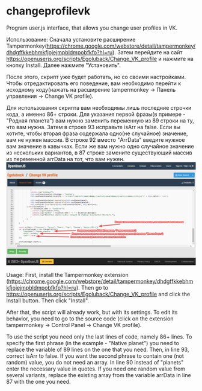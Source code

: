 # changeprofilevk
Program user.js interface, that allows you change user profiles in VK.

Использование:
Сначала установите расширение Tampermonkey(https://chrome.google.com/webstore/detail/tampermonkey/dhdgffkkebhmkfjojejmpbldmpobfkfo?hl=ru).
Затем перейдите на сайт https://openuserjs.org/scripts/Egoluback/Change_VK_profile и нажмите на кнопку Install.
Далее нажмите "Установить".

После этого, скрипт уже будет работать, но со своими настройками. Чтобы отредактировать его поведение, вам необходимо перейти к исходному коду(нажать на расширение tampermonkey -> Панель управления -> Change VK profile).

Для использования скрипта вам необходимы лишь последние строчки кода, а именно 86+ строки.
Для указания первой фразы(в примере - "Родная планета") вам нужно заменить переменную из 89 строки на ту, что вам нужна. Затем в строке 93 исправьте isArr на false.
Если вы хотите, чтобы вторая фраза содержала одно(не случайное) значение, вам не нужен массив. В строке 92 вместо "ArrData" введите нужное вам значение в кавычках.
Если же вам нужно одно случайное значение из нескольких вариантов, в 87 строке замените существующий массив из переменной arrData на тот, что вам нужен.
![Image alt](https://github.com/Egoluback/changeprofilevk/raw/master/changeVkProfileScreen.png)

Usage:
First, install the Tampermonkey extension (https://chrome.google.com/webstore/detail/tampermonkey/dhdgffkkebhmkfjojejmpbldmpobfkfo?hl=ru).
Then go to https://openuserjs.org/scripts/Egoluback/Change_VK_profile and click the Install button.
Then click "Install".

After that, the script will already work, but with its settings. To edit its behavior, you need to go to the source code (click on the extension tampermonkey -> Control Panel -> Change VK profile).

To use the script you need only the last lines of code, namely 86+ lines.
To specify the first phrase (in the example - "Native planet") you need to replace the variable of 89 lines on the one that you need. Then, in line 93, correct isArr to false.
If you want the second phrase to contain one (not random) value, you do not need an array. In line 90 instead of "planets" enter the necessary value in quotes.
If you need one random value from several variants, replace the existing array from the variable arrData in line 87 with the one you need.
